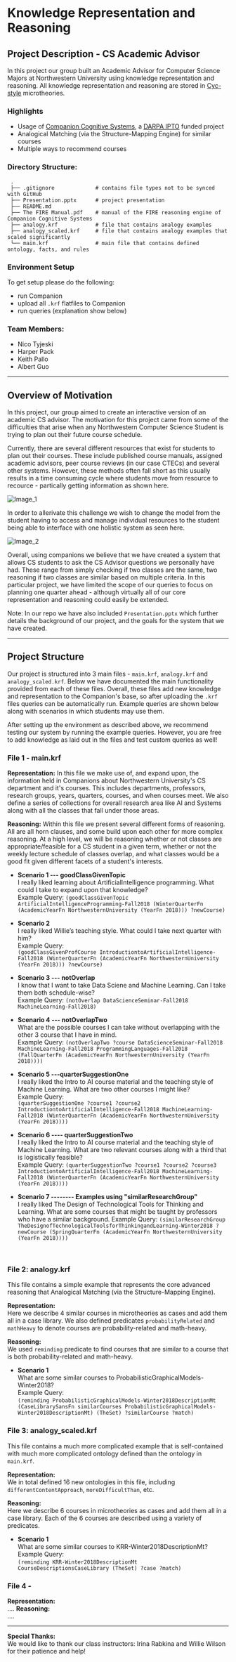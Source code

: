 # Knowledge Representation and Reasoning

## Project Description - CS Academic Advisor
In this project our group built an Academic Advisor for Computer Science Majors at Northwestern University using knowledge representation and reasoning. All knowledge representation and reasoning are stored in [Cyc-style](https://en.wikipedia.org/wiki/Cyc) microtheories.

### Highlights
- Usage of [Companion Cognitive Systems](http://www.qrg.northwestern.edu/ideas/companions-idea.htm), a [DARPA IPTO](https://en.wikipedia.org/wiki/Information_Processing_Techniques_Office) funded project
- Analogical Matching (via the Structure-Mapping Engine) for similar courses
- Multiple ways to recommend courses

### Directory Structure:
     .
     ├── .gitignore             # contains file types not to be synced with GitHub
     ├── Presentation.pptx      # project presentation                               
     ├── README.md                               
     ├── The FIRE Manual.pdf    # manual of the FIRE reasoning engine of Companion Cognitive Systems
     ├── analogy.krf            # file that contains analogy examples
     ├── analogy_scaled.krf     # file that contains analogy examples that scaled significantly
     └── main.krf               # main file that contains defined ontology, facts, and rules

### Environment Setup
To get setup please do the following:
- run Companion
- upload all `.krf` flatfiles to Companion
- run queries (explanation show below)

### Team Members:
- Nico Tyjeski
- Harper Pack
- Keith Pallo
- Albert Guo

------------------------------------------------------------------------------

## Overview of Motivation
In this project, our group aimed to create an interactive version of an academic CS advisor. The motivation for this project came from some of the difficulties that arise when any Northwestern Computer Science Student is trying to plan out their future course schedule.

Currently, there are several different resources that exist for students to plan out their courses. These include published course manuals, assigned academic advisors, peer course reviews (in our case CTECs) and several other systems. However, these methods often fall short as this usually results in a time consuming cycle where students move from resource to recource - partically getting information as shown here.

![Image_1](/images/readme_image_1.png)

In order to allerivate this challenge we wish to change the model from the student having to access and manage individual resources to the student being able to interface with one holistic system as seen here.

![Image_2](/images/readme_image_2.png)

Overall, using companions we believe that we have created a system that allows CS students to ask the CS Advisor questions we personally have had. These range from simply checking if two classes are the same, two reasoning if two classes are similar based on multiple criteria. In this particular project, we have limited the scope of our queries to focus on planning one quarter ahead - although virtually all of our core representation and reasoning could easily be extended.  


Note: In our repo we have also included `Presentation.pptx` which further details the background of our project, and the goals for the system that we have created.

------------------------------------------------------------------------------

## Project Structure
Our project is structured into 3 main files - `main.krf`, `analogy.krf` and `analogy_scaled.krf`. Below we have documented the main functionality provided from each of these files. Overall, these files add new knowledge and representation to the Companion's base, so after uploading the `.krf` files queries can be automatically run. Example queries are shown below along with scenarios in which students may use them.

After setting up the environment as described above, we recommend testing our system by running the example queries. However, you are free to add knowledge as laid out in the files and test custom queries as well!

### File 1 - main.krf


**Representation:** In this file we make use of, and expand upon, the information held in Companions about Northwestern University's CS department and it's courses. This includes departments, professors, research groups, years, quarters, courses, and when courses meet. We also define a series of collections for overall research area like AI and Systems along with all the classes that fall under those areas.

**Reasoning:** Within this file we present several different forms of reasoning. All are all horn clauses, and some build upon each other for more complex reasoning. At a high level, we will be reasoning whether or not classes are appropriate/feasible for a CS student in a given term, whether or not the weekly lecture schedule of classes overlap, and what classes would be a good fit given different facets of a student's interests.


- **Scenario 1 --- goodClassGivenTopic** <br />
I really liked learning about ArtificialIntelligence programming. What could I take to expand upon that knowledge? <br/>
Example Query: `(goodClassGivenTopic ArtificialIntelligenceProgramming-Fall2018 (WinterQuarterFn (AcademicYearFn NorthwesternUniversity (YearFn 2018))) ?newCourse)`


- **Scenario 2** <br />
I really liked Willie’s teaching style. What could I take next quarter with him? <br/>
Example Query: <br />
`(goodClassGivenProfCourse IntroductiontoArtificialIntelligence-Fall2018 (WinterQuarterFn (AcademicYearFn NorthwesternUniversity (YearFn 2018))) ?newCourse)`


- **Scenario 3  ---  notOverlap** <br/>
I know that I want to take Data Sciene and Machine Learning. Can I take them both schedule-wise? <br/>
Example Query: `(notOverlap DataScienceSeminar-Fall2018 MachineLearning-Fall2018)`

- **Scenario 4 --- notOverlapTwo** <br/>
What are the possible courses I can take without overlapping with the other 3 course that I have in mind. <br/>
Example Query: `(notOverlapTwo ?course DataScienceSeminar-Fall2018 MachineLearning-Fall2018 ProgrammingLanguages-Fall2018 (FallQuarterFn (AcademicYearFn NorthwesternUniversity (YearFn 2018))))`


- **Scenario 5 ---quarterSuggestionOne** <br/>
I really liked the Intro to AI course material and the teaching style of Machine Learning. What are two other courses I might like? <br/>
Example Query: <br />
`(quarterSuggestionOne ?course1 ?course2 IntroductiontoArtificialIntelligence-Fall2018 MachineLearning-Fall2018 (WinterQuarterFn (AcademicYearFn NorthwesternUniversity (YearFn 2018))))`

- **Scenario 6 ---- quarterSuggestionTwo** <br/>
I really liked the Intro to AI course material and the teaching style of Machine Learning. What are two relevant courses along with a third that is logistically feasible? <br/>
Example Query: `(quarterSuggestionTwo ?course1 ?course2 ?course3 IntroductiontoArtificialIntelligence-Fall2018 MachineLearning-Fall2018 (WinterQuarterFn (AcademicYearFn NorthwesternUniversity (YearFn 2018))))`

- **Scenario 7 -------- Examples using "similarResearchGroup"** <br/>
I really liked The Design of Technological Tools for Thinking and Learning. What are some courses that might be taught by professors who have a similar background.
Example Query: `(similarResearchGroup TheDesignofTechnologicalToolsforThinkingandLearning-Winter2018 ?newCourse (SpringQuarterFn (AcademicYearFn NorthwesternUniversity (YearFn 2018))))`

<br/>

### File 2: analogy.krf
This file contains a simple example that represents the core advanced reasoning that Analogical Matching (via the Structure-Mapping Engine).

**Representation:** <br />
Here we describe 4 similar courses in microtheories as cases and add them all in a case library. We also defined predicates `probabilityRelated` and `mathHeavy` to denote courses are probability-related and math-heavy.

**Reasoning:** <br />
We used `reminding` predicate to find courses that are similar to a course that is both probability-related and math-heavy.

- **Scenario 1** <br />
What are some similar courses to ProbabilisticGraphicalModels-Winter2018? <br />
Example Query: <br />
`(reminding ProbabilisticGraphicalModels-Winter2018DescriptionMt (CaseLibrarySansFn similarCourses ProbabilisticGraphicalModels-Winter2018DescriptionMt) (TheSet) ?similarCourse ?match)`

### File 3: analogy_scaled.krf
This file contains a much more complicated example that is self-contained with much more complicated ontology defined than the ontology in `main.krf`.

**Representation:** <br />
We in total defined 16 new ontologies in this file, including `differentContentApproach`, `moreDifficultThan`, etc.

**Reasoning:** <br />
Here we describe 6 courses in microtheories as cases and add them all in a case library. Each of the 6 courses are described using a variety of predicates.

- **Scenario 1** <br />
What are some similar courses to KRR-Winter2018DescriptionMt? <br />
Example Query: <br />
`(reminding KRR-Winter2018DescriptionMt CourseDescriptionsCaseLibrary
 (TheSet) ?case ?match)`

### File 4 - <Harpers File>
**Representation:** <br />
....
**Reasoning:** <br />
....

------------------------------------------------------------------------------

**Special Thanks:** <br />
We would like to thank our class instructors: Irina Rabkina and Willie Wilson for their patience and help!
